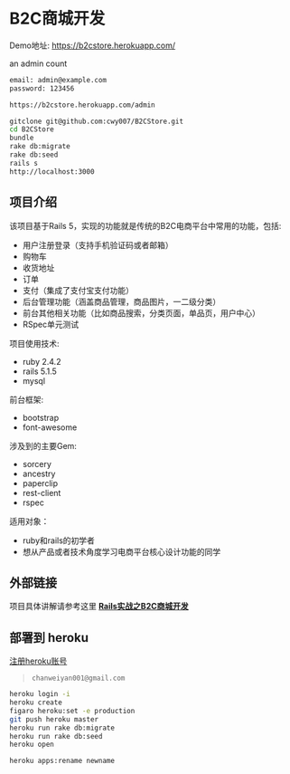 # B2C商城开发

Demo地址: <https://b2cstore.herokuapp.com/>

an admin count

```bash
email: admin@example.com
password: 123456

https://b2cstore.herokuapp.com/admin
```

```bash
gitclone git@github.com:cwy007/B2CStore.git
cd B2CStore
bundle
rake db:migrate
rake db:seed
rails s
http://localhost:3000
```

## 项目介绍

该项目基于Rails 5，实现的功能就是传统的B2C电商平台中常用的功能，包括:

- 用户注册登录（支持手机验证码或者邮箱）
- 购物车
- 收货地址
- 订单
- 支付（集成了支付宝支付功能）
- 后台管理功能（涵盖商品管理，商品图片，一二级分类）
- 前台其他相关功能（比如商品搜索，分类页面，单品页，用户中心）
- RSpec单元测试

项目使用技术:

- ruby 2.4.2
- rails 5.1.5
- mysql

前台框架:

- bootstrap
- font-awesome

涉及到的主要Gem:

- sorcery
- ancestry
- paperclip
- rest-client
- rspec

适用对象：

- ruby和rails的初学者
- 想从产品或者技术角度学习电商平台核心设计功能的同学

## 外部链接

项目具体讲解请参考这里 **[Rails实战之B2C商城开发](http://eggman.tv/c/s-master-rails-by-actions)**

## 部署到 heroku

[注册heroku账号](https://signup.heroku.com/)

>`chanweiyan001@gmail.com`

```bash
heroku login -i
heroku create
figaro heroku:set -e production
git push heroku master
heroku run rake db:migrate
heroku run rake db:seed
heroku open

heroku apps:rename newname
```
